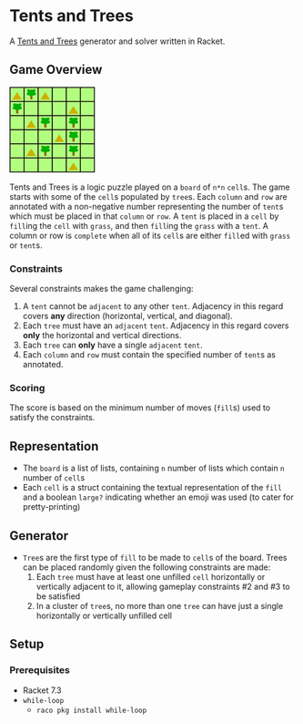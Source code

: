 # Tents and Trees

A [Tents and Trees](https://www.reddit.com/r/IndieGaming/comments/93njyo/tents_trees_is_a_logic_puzzle_with_friendly/) generator and solver written in Racket.

## Game Overview

![tents and trees](./logic_tents_small.gif)

Tents and Trees is a logic puzzle played on a `board` of `n*n` `cell`s. The game starts with some of the `cell`s populated by `tree`s. Each `column` and `row` are annotated with a non-negative number representing the number of `tent`s which must be placed in that `column` or `row`. A `tent` is placed in a `cell` by `fill`ing the `cell` with `grass`, and then `fill`ing the `grass` with a `tent`. A column or row is `complete` when all of its `cell`s are either `fill`ed with `grass` or `tent`s.

### Constraints

Several constraints makes the game challenging:

1. A `tent` cannot be `adjacent` to any other `tent`. Adjacency in this regard covers **any** direction (horizontal, vertical, and diagonal).
2. Each `tree` must have an `adjacent` `tent`. Adjacency in this regard covers **only** the horizontal and vertical directions.
3. Each `tree` can **only** have a single `adjacent` `tent`.
4. Each `column` and `row` must contain the specified number of `tent`s as annotated.

### Scoring

The score is based on the minimum number of moves (`fill`s) used to satisfy the constraints.

## Representation

* The `board` is a list of lists, containing `n` number of lists which contain `n` number of `cell`s
* Each `cell` is a struct containing the textual representation of the `fill` and a boolean `large?` indicating whether an emoji was used (to cater for pretty-printing)

## Generator

* `Tree`s are the first type of `fill` to be made to `cell`s of the board. Trees can be placed randomly given the following constraints are made:
  1. Each `tree` must have at least one unfilled `cell` horizontally or vertically adjacent to it, allowing gameplay constraints #2 and #3 to be satisfied
  2. In a cluster of `tree`s, no more than one `tree` can have just a single horizontally or vertically unfilled cell
## Setup

### Prerequisites

* Racket 7.3
* `while-loop`
  * `raco pkg install while-loop`
